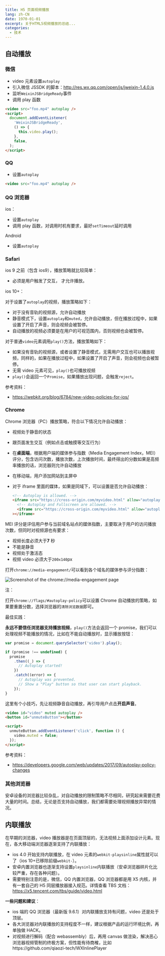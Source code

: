 ```yaml
---
title: H5 页面视频播放
lang: zh-CN
date: 1970-01-01
excerpt: 关于HTML5视频播放的总结...
categories:
  - 技术
---
```


## 自动播放

### 微信

- video 元素设置`autoplay`
- 引入微信 JSSDK 的脚本：http://res.wx.qq.com/open/js/jweixin-1.4.0.js
- 监听`WeixinJSBridgeReady`事件
- 调用 play 函数

```html
<video src="foo.mp4" autoplay />
<script>
  document.addEventListener(
    'WeixinJSBridgeReady',
    () => {
      this.video.play();
    },
    false,
  );
</script>
```

### QQ

- 设置`autoplay`

```html
<video src="foo.mp4" autoplay />
```

### QQ 浏览器

ios：

- 设置`autoplay`
- 调用 play 函数，对调用时机有要求，最好`setTimeout`延时调用

Android

- 设置`autoplay`

### Safari

ios 9 之前（包含 ios9），播放策略就比较简单：

- 必须是用户触发了交互， 才允许播放。

ios 10+：

对于设置了`autoplay`的视频，播放策略如下：

- 对于没有音轨的视频源，允许自动播放
- 静音模式下，设置`autoplay`和`muted`，允许自动播放，但在播放过程中，如果设置了开启了声音，则会视频会被暂停。
- 自动播放的视频必须要是在用户的可视范围内，否则视频也会被暂停。

对于普通`video`元素调用`play()`方法，播放策略如下：

- 如果没有音轨的视频源，或者设置了静音模式，无需用户交互也可以播放视频，同样的，如果在播放过程中，如果设置了开启了声音，则会视频也会被暂停。
- 无需 video 元素可见，`play()`也可播放视频
- `play()`会返回一个`Promise`，如果播放出现问题，会触发`reject`。

参考资料：

- https://webkit.org/blog/6784/new-video-policies-for-ios/

### Chrome

Chrome 浏览器（PC）播放策略，符合以下情况允许自动播放：

- 视频处于静音的状态

- 跟页面发生交互（例如点击或触摸等交互行为）

- 在**桌面端**，根据用户端的媒体参与指数（Media Engagement Index，MEI）评分，包含访问次数，播放次数，上次播放时间，最终得出的分数如果是高频率播放的话，浏览器则允许自动播放

- 在移动端，用户添加网站到主屏中

- 对于 iframe 里面的媒体，如果是同域下，可以设置是否允许自动播放：

  ```html
  <!-- Autoplay is allowed. -->
  <iframe src="https://cross-origin.com/myvideo.html" allow="autoplay">
    <!-- Autoplay and Fullscreen are allowed. -->
    <iframe src="https://cross-origin.com/myvideo.html" allow="autoplay; fullscreen"></iframe
  ></iframe>
  ```

MEI 评分是评估用户参与当前域名站点的媒体指数，主要取决于用户的访问播放次数，但同时对视频源也有要求：

- 视频长度必须大于**7** 秒
- 不能是静音
- 视频处于激活态
- 视频 video 必须大于`200x140`px

打开`chrome://media-engagement/`可以看到各个域名的媒体参与评分指数：

![Screenshot of the chrome://media-engagement page](https://developers.google.com/web/updates/images/2017/09/media-engagement.png)

注：

打开`chrome://flags/#autoplay-policy`可以设置 Chrome 自动播放的策略，如果要重置分数，选择浏览器的`清除浏览数据`即可。

最佳实践：

**永远不要信任浏览器支持播放视频**，`play()`方法会返回一个 promise，我们可以处理视频不能播放的情况，比如在不能自动播放时，显示播放按钮：

```js
var promise = document.querySelector('video').play();

if (promise !== undefined) {
  promise
    .then((_) => {
      // Autoplay started!
    })
    .catch((error) => {
      // Autoplay was prevented.
      // Show a "Play" button so that user can start playback.
    });
}
```

这里有个小技巧，先让视频静音自动播放，再引导用户点击**开启声音**。

```html
<video id="video" muted autoplay />
<button id="unmuteButton"></button>

<script>
  unmuteButton.addEventListener('click', function () {
    video.muted = false;
  });
</script>
```

参考资料：

- https://developers.google.com/web/updates/2017/09/autoplay-policy-changes

### 其他浏览器

安卓设备的浏览器比较杂乱，对自动播放的限制策略不尽相同，研究起来需要花费大量的时间。总结，无论是否支持自动播放，我们都需要处理视频播放异常的情况。

## 内联播放

在早期的浏览器，video 播放器是在页面顶层的，无法视频上面添加设计元素。现在，各大移动端浏览器逐渐支持了内联播放：

- ios 4.0 开始支持内联播放，在 video 元素的`webkit-playsinline`属性就可以了（ios 10+已移除前缀`webkit-`）。
- 安卓内置浏览器也逐渐支持设置`playsinline`内联播放（安卓浏览器碎片化比较严重，存在各种问题）。
- 需要特别注意的是，微信，QQ 内置浏览器，QQ 浏览器都是用 X5 内核，并有一套自己的 H5 同层播放器接入规范。详情查看 TBS 文档： https://x5.tencent.com/tbs/guide/video.html

**一些问题和建议**：

- ios 端的 QQ 浏览器（最新版 9.6.1）对内联播放支持有问题，video 还是处于顶层。
- 各大浏览器对内联播放的支持程度不一样，建议根据产品的运行环境比例，再单独做 HACK。
- 对视频进行解码（配合 webassembly）后，再用 canvas 做渲染，解决恶心浏览器视频管制的终极方案，但性能有待商榷，比如https://github.com/qiaozi-tech/WXInlinePlayer
